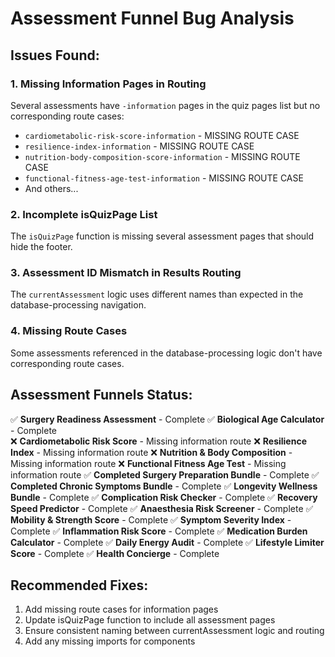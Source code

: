 # Assessment Funnel Bug Analysis

## Issues Found:

### 1. Missing Information Pages in Routing
Several assessments have `-information` pages in the quiz pages list but no corresponding route cases:
- `cardiometabolic-risk-score-information` - MISSING ROUTE CASE
- `resilience-index-information` - MISSING ROUTE CASE  
- `nutrition-body-composition-score-information` - MISSING ROUTE CASE
- `functional-fitness-age-test-information` - MISSING ROUTE CASE
- And others...

### 2. Incomplete isQuizPage List
The `isQuizPage` function is missing several assessment pages that should hide the footer.

### 3. Assessment ID Mismatch in Results Routing
The `currentAssessment` logic uses different names than expected in the database-processing navigation.

### 4. Missing Route Cases
Some assessments referenced in the database-processing logic don't have corresponding route cases.

## Assessment Funnels Status:

✅ **Surgery Readiness Assessment** - Complete
✅ **Biological Age Calculator** - Complete  
❌ **Cardiometabolic Risk Score** - Missing information route
❌ **Resilience Index** - Missing information route
❌ **Nutrition & Body Composition** - Missing information route
❌ **Functional Fitness Age Test** - Missing information route
✅ **Completed Surgery Preparation Bundle** - Complete
✅ **Completed Chronic Symptoms Bundle** - Complete
✅ **Longevity Wellness Bundle** - Complete
✅ **Complication Risk Checker** - Complete
✅ **Recovery Speed Predictor** - Complete
✅ **Anaesthesia Risk Screener** - Complete
✅ **Mobility & Strength Score** - Complete
✅ **Symptom Severity Index** - Complete
✅ **Inflammation Risk Score** - Complete
✅ **Medication Burden Calculator** - Complete
✅ **Daily Energy Audit** - Complete
✅ **Lifestyle Limiter Score** - Complete
✅ **Health Concierge** - Complete

## Recommended Fixes:

1. Add missing route cases for information pages
2. Update isQuizPage function to include all assessment pages
3. Ensure consistent naming between currentAssessment logic and routing
4. Add any missing imports for components